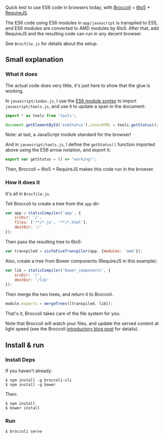 Quick test to use ES6 code in browsers today, with [Broccoli][b] + [6to5][s] +
[RequireJS][r].

The ES6 code using ES6 modules in `app/javascript` is transpiled to ES5, and
ES6 modules are converted to AMD modules by 6to5. After that, add RequireJS and
the resulting code can run in any decent browser.

See `Brocfile.js` for details about the setup.

## Small explanation

### What it does

The actual code does very little, it's just here to show that the glue is working.

In `javascript/index.js`, I use the [ES6 module syntax][m] to import `javascript/tools.js`, and use it to update a span in the document:

```javascript
import * as tools from 'tools';

document.getElementById('es6Status').innerHTML = tools.getStatus();
```

Note: at last, a JavaScript module standard for the browser!

And in `javascript/tools.js`, I define the `getStatus()` function imported
above using the ES6 arrow notation, and export it:

```javascript
export var getStatus = () => "working!";
```

Then, Broccoli + 6to5 + RequireJS makes this code run in the browser.

### How it does it

It's all in `Brocfile.js`.

Tell Broccoli to create a tree from the `app` dir:

```javascript
var app = staticCompiler('app', {
    srcDir: '/',
    files: ['**/*.js', '**/*.html'],
    destDir: '/'
});
```

Then pass the resulting tree to 6to5:

```javascript
var transpiled = sixToFiveTranspiler(app, {modules: 'amd'});
```

Also, create a tree from Bower components (RequireJS in this example):

```javascript
var lib = staticCompiler('bower_components', {
    srcDir: '/',
    destDir: '/lib'
});
```

Then merge the two trees, and return it to Broccoli.

```javascript
module.exports = mergeTrees([transpiled, lib]);
```

That's it, Broccoli takes care of the file system for you.

Note that Broccoli will watch your files, and update the served content at
light speed (see the Broccoli [introductory blog post][i] for details).

## Install & run

### Install Deps

If you haven't already:

    $ npm install -g broccoli-cli
    $ npm install -g bower

Then:

    $ npm install
    $ bower install

### Run

    $ broccoli serve


[b]: https://github.com/broccolijs/broccoli
[i]: http://www.solitr.com/blog/2014/02/broccoli-first-release/
[m]: http://www.2ality.com/2014/09/es6-modules-final.html
[r]: http://requirejs.org/
[s]: http://6to5.org
